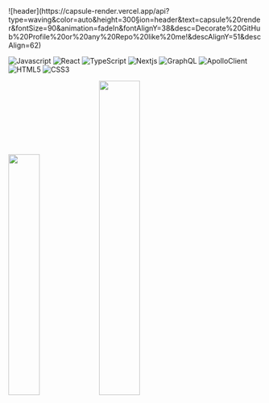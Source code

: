 <div>
  ![header](https://capsule-render.vercel.app/api?type=waving&color=auto&height=300&section=header&text=capsule%20render&fontSize=90&animation=fadeIn&fontAlignY=38&desc=Decorate%20GitHub%20Profile%20or%20any%20Repo%20like%20me!&descAlignY=51&descAlign=62)

  <p>
  <img alt="Javascript" src="https://img.shields.io/badge/JavaScript-F7DF1E?style=flat-square&logo=JavaScript&logoColor=000080"/>
  <img alt="React" src="https://img.shields.io/badge/React-61DAFB?style=flat-square&logo=React&logoColor=white"/>
  <img alt="TypeScript" src="https://img.shields.io/badge/TypeScript-3178C6?style=flat-square&logo=TypeScript&logoColor=white"/>
  <img alt="Nextjs" src="https://img.shields.io/badge/Next.js-000000?style=flat-square&logo=Next.js&logoColor=white"/>
  <img alt="GraphQL" src="https://img.shields.io/badge/GraphQL-E10098?style=flat-square&logo=GraphQL&logoColor=white"/>
  <img alt="ApolloClient" src="https://img.shields.io/badge/ApolloClient-311C87?style=flat-square&logo=apollographql&logoColor=white"/>
  <img alt="HTML5" src="https://img.shields.io/badge/HTML5-E34F26?style=flat-square&logo=html5&logoColor=white"/>
  <img alt="CSS3" src="https://img.shields.io/badge/CSS3-1572B6?style=flat-square&logo=css3&logoColor=white"/>
  </p>

  <div>
  <img src="https://github-readme-stats.vercel.app/api?username=EngChooN&show_icons=true&theme=chartreuse-dark" width=35%/>
  <img src="https://github-readme-stats.vercel.app/api/top-langs/?username=EngChooN&layout=compact&theme=chartreuse-dark" width=40%/>
  </div>
</div>
